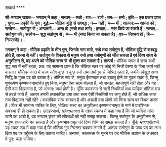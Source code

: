  

शब्दार्थ **** 

**श्री-भगवान् उवाच—** **भगवान् ने कहा** **; सत्त्वम्—** **सतो** **; रज:—** **रजो** **; तम:—** **तमो** **; इति—** **इस प्रकार ज्ञात** **; गुणा:—** **प्रकृति के** **गुण** **; बुद्धे:—** **भौतिक बुद्धि से सश्बद्ध** **; न—** **नहीं** **; च—** **भी** **; आत्मन:—** **आत्मा को** **; सत्त्वेन—** **सतोगुण से** **; अन्यतमौ—** **अन्य दो** **(रजो तथा तमो)** **; हन्यात्—** **नष्ट किये जा सकते हैं** **; सत्त्वम्—** **सतोगुण को** **; सत्त्वेन—** **शुद्ध सतोगुण से** **; च—** **भी (नष्ट किया जा** **सकता है)** **; एव—** **निश्चय ही** **; हि—** **निस्सन्देह।** **.** 

**भगवान् ने कहा : भौतिक प्रकृति के तीन गुण, जिनके नाम सतो, रजो तथा तमोगुण हैं,** **भौतिक बुद्धि से सश्बद्ध होते हैं, आत्मा से नहीं। सतोगुण के विकास से मनुष्य रजो तथा** **तमोगुणों को जीत सकता है एवं दिव्य सत्त्व के अनुशीलन से, वह अपने को भौतिक सत्त्व से** **भी मुक्त कर सकता है।** **तात्पर्य :** भौतिक जगत में सत्त्व कभी शुद्ध रूप में नहीं रहता, अत: यह सामान्य ज्ञान है कि भौतिक स्तर पर कोई भी निजी प्रेरणा के बिना कार्य नहीं करता। भौतिक जगत में सत्त्व सदैव कुछ न कुछ रजो तथा तमोगुण से मिश्रित रहता है, जबकि *विशुद्ध सत्त्व* सिद्धि के मुक्त पद को बताता है। भौतिक रूप से, मनुष्य ईमानदार तथा दयालु होने पर गॢवत रहता है, किन्तु पूर्णरूपेण कृष्णभावनाभावित हुए बिना, मनुष्य ऐसा सत्य बोलता है, जो अन्तत: महत्त्वपूर्ण नहीं होता और वह ऐसी दया दिखलाता है, जो अन्तत: व्यर्थ होती है। चूँकि कालक्रम से सारी स्थितियाँ तथा व्यकि्त भौतिक मंच से हटते जाते हैं, अतएव हमारी तथाकथित दया तथा सत्य ऐसी स्थितियों पर लागू होते हैं, जो अधिक काल तक विद्यमान नहीं रहेंगे। वास्तविक सत्य शाश्वत है और असली दया लोगों को नित्य सत्य पर स्थित करता है। फिर भी सामान्य व्यक्ति के लिए, भौतिक सत्त्व का अनुशीलन कृष्णभावनामृत के मार्ग में प्रारश्भिक अवस्था ही हो सकता है। उदाहरणार्थ, *श्रीमद्भागवत* के दशम स्कन्ध में कहा गया है कि जो व्यकि्त मांस खाने का आदी है, वह भगवान् कृष्ण की लीलाओं को नहीं समझ सकता। किन्तु सतोगुण के अनुशीलन से, मनुष्य शाकाहारी बन सकता है और कृष्णभावनामृत की दिव्य विधि को समझ सकता है। चूँकि *भगवद्गीता* में यह स्पष्ट रूप में कहा गया है कि भौतिक गुण निरन्तर चक्कर लगाते हैं, अतएव सतोगुण के उच्च पद का लाभ दिव्य पद पर पहुँचने के लिए उठाना चाहिए। अन्यथा, कालचक्र के घूमने पर वह भौतिक अज्ञान के अंधकार में पुन: चला जायेगा।  